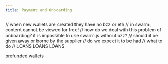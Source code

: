 ```yaml
---
title: Payment and Onboarding
---
```


// when new wallets are created they have no bzz or eth
// in swarm, content cannot be viewed for free!
// how do we deal with this problem of onboarding? it is impossible to use swarm.js without bzz?
// should it be given away or borne by the supplier
// do we expect it to be had
// what to do
// LOANS LOANS LOANS

prefunded wallets
